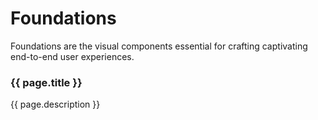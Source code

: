 <script setup>
const pages = [{
  title: "Tokens",
  description: "Todo",
  href: "tokens",
},
{
  title: "Native styling",
  description: "Todo",
  href: "styling/native/",
},
{
  title: "Web styling",
  description: "Todo",
  href: "styling/web/unocss",
},
{
  title: "Illustrations",
  description: "Todo",
  href: "illustrations/",
},
{
  title: "Typography",
  description: "Todo",
  href: "typography/",
},
{
  title: "Accessibility",
  description: "Todo",
  href: "accessibility/",
},
{
  title: "Design principles",
  description: "Todo",
  href: "design-principles/",
},
{
  title: "Brands",
  description: "Todo",
  href: "brands/",
},
{
  title: "Data visualisation",
  description: "Todo",
  href: "data-visualization/getting-started/",
},
{
  title: "Elevation",
  description: "Todo",
  href: "elevation/",
},
{
  title: "Dark mode",
  description: "Todo",
  href: "dark-mode",
},
{
  title: "Motion",
  description: "Todo",
  href: "motion/",
}]
</script>

# Foundations
Foundations are the visual components essential for crafting captivating end-to-end user experiences.

<cards class="grid grid-cols-1 sm:grid-cols-2 gap-12">
  <card
    v-for="page in pages"
    :key="page.title"
    class="flex flex-col border border-gray-200 p-4 rounded-md shadow-sm"
  >
    <h3 class="h4 text-m! static! mt-16! mx-16!">
      <a
        :href="page.href"
        class="block before:content-empty before:absolute before:top-0 before:right-0 before:bottom-0 before:left-0 focus:outline-0"
      >
        {{ page.title }}
      </a>
    </h3>
    <p class="m-16! text-s">{{ page.description }}</p>
  </card>
</cards>